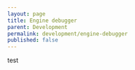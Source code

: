 ```yaml
---
layout: page
title: Engine debugger
parent: Development
permalink: development/engine-debugger
published: false
---
```


test
